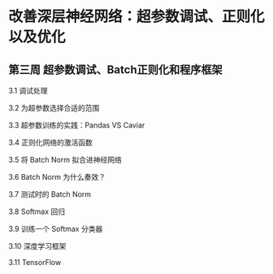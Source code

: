 # 改善深层神经网络：超参数调试、正则化以及优化


## 第三周  超参数调试、Batch正则化和程序框架



3.1  调试处理

3.2  为超参数选择合适的范围

3.3  超参数训练的实践：Pandas VS Caviar

3.4  正则化网络的激活函数

3.5  将 Batch Norm 拟合进神经网络

3.6  Batch Norm 为什么奏效？

3.7  测试时的 Batch Norm

3.8  Softmax 回归

3.9  训练一个 Softmax 分类器

3.10  深度学习框架

3.11  TensorFlow
